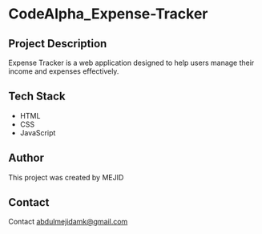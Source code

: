 ﻿# CodeAlpha_Expense-Tracker  
 
## Project Description

Expense Tracker is a web application designed to help users manage their income and expenses effectively.

## Tech Stack

- HTML
- CSS
- JavaScript

## Author

This project was created by MEJID

## Contact

Contact abdulmejidamk@gmail.com


